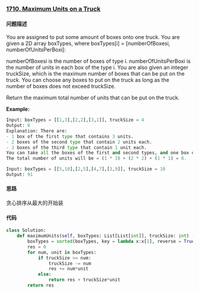 ### [1710. Maximum Units on a Truck](https://leetcode-cn.com/problems/maximum-units-on-a-truck/)

#### 问题描述
You are assigned to put some amount of boxes onto one truck. You are given a 2D array boxTypes, where boxTypes[i] = [numberOfBoxesi, numberOfUnitsPerBoxi]:

numberOfBoxesi is the number of boxes of type i.
numberOfUnitsPerBoxi is the number of units in each box of the type i.
You are also given an integer truckSize, which is the maximum number of boxes that can be put on the truck. You can choose any boxes to put on the truck as long as the number of boxes does not exceed truckSize.

Return the maximum total number of units that can be put on the truck.

**Example:**
```python
Input: boxTypes = [[1,3],[2,2],[3,1]], truckSize = 4
Output: 8
Explanation: There are:
- 1 box of the first type that contains 3 units.
- 2 boxes of the second type that contain 2 units each.
- 3 boxes of the third type that contain 1 unit each.
You can take all the boxes of the first and second types, and one box of the third type.
The total number of units will be = (1 * 3) + (2 * 2) + (1 * 1) = 8.
```
```python
Input: boxTypes = [[5,10],[2,5],[4,7],[3,9]], truckSize = 10
Output: 91
```
#### 思路
贪心排序从最大的开始装

#### 代码

```python
class Solution:
    def maximumUnits(self, boxTypes: List[List[int]], truckSize: int) -> int:
        boxTypes = sorted(boxTypes, key = lambda x:x[1], reverse = True)
        res = 0
        for num, unit in boxTypes:
            if truckSize >= num:
                truckSize -= num
                res += num*unit
            else:
                return res + truckSize*unit
        return res
```